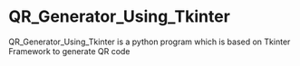 # QR_Generator_Using_Tkinter
QR_Generator_Using_Tkinter is a python program which is based on Tkinter Framework to generate QR code

